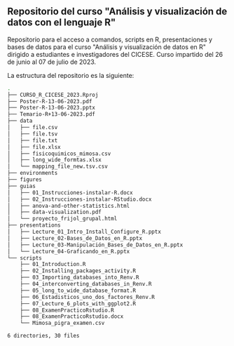 ## Repositorio del curso "Análisis y visualización de datos con el lenguaje R"

Repositorio para el acceso a comandos, scripts en R, presentaciones y bases de datos para el curso "Análisis y visualización de datos en R" dirigido a estudiantes e investigadores del CICESE. Curso impartido del 26 de junio al 07 de julio de 2023.

La estructura del repositorio es la siguiente:

```bash
.
├── CURSO_R_CICESE_2023.Rproj
├── Poster-R-13-06-2023.pdf
├── Poster-R-13-06-2023.pptx
├── Temario-R+13-06-2023.pdf
├── data
│   ├── file.csv
│   ├── file.tsv
│   ├── file.txt
│   ├── file.xlsx
│   ├── fisicoquimicos_mimosa.csv
│   ├── long_wide_formtas.xlsx
│   └── mapping_file_new.tsv.csv
├── environments
├── figures
├── guias
│   ├── 01_Instrucciones-instalar-R.docx
│   ├── 02_Instrucciones-instalar-RStudio.docx
│   ├── anova-and-other-statistics.html
│   ├── data-visualization.pdf
│   └── proyecto_frijol_grupal.html
├── presentations
│   ├── Lecture_01_Intro_Install_Configure_R.pptx
│   ├── Lecture_02-Bases_de_Datos_en_R.pptx
│   ├── Lecture_03-Manipulación_Bases_de_Datos_en_R.pptx
│   └── Lecture_04-Graficando_en_R.pptx
└── scripts
    ├── 01_Introduction.R
    ├── 02_Installing_packages_activity.R
    ├── 03_Importing_databases_into_Renv.R
    ├── 04_interconverting_databases_in_Renv.R
    ├── 05_long_to_wide_database_format.R
    ├── 06_Estadisticos_uno_dos_factores_Renv.R
    ├── 07_Lecture_6_plots_with_ggplot2.R
    ├── 08_ExamenPracticoRstudio.R
    ├── 08_ExamenPracticoRstudio.docx
    └── Mimosa_pigra_examen.csv

6 directories, 30 files
```

